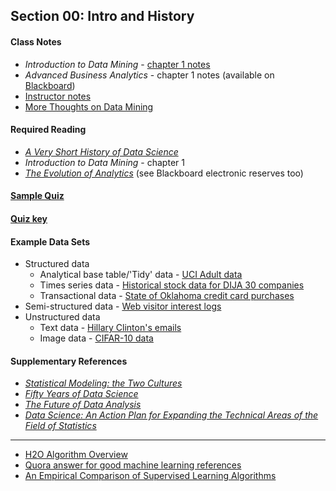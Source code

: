 ## Section 00: Intro and History

#### Class Notes

* *Introduction to Data Mining* - [chapter 1 notes](http://www-users.cs.umn.edu/~kumar/dmbook/dmslides/chap1_intro.pdf)
* *Advanced Business Analytics* - chapter 1 notes (available on [Blackboard](https://blackboard.gwu.edu))
* [Instructor notes](notes/00_instructor_notes.pdf)
* [More Thoughts on Data Mining](https://github.com/jphall663/nafsa_2018_slides/blob/master/main.pdf)

#### Required Reading

* [*A Very Short History of Data Science*](http://www.forbes.com/sites/gilpress/2013/05/28/a-very-short-history-of-data-science/)
* *Introduction to Data Mining* - chapter 1
* [*The Evolution of Analytics*](http://www.oreilly.com/data/free/the-evolution-of-analytics.csp) (see Blackboard electronic reserves too)

#### [Sample Quiz](quiz/sample/quiz_0.pdf)

#### [Quiz key](quiz/key/quiz_0.pdf)

#### Example Data Sets

* Structured data
  * Analytical base table/'Tidy' data - [UCI Adult data](https://archive.ics.uci.edu/ml/machine-learning-databases/adult/adult.data)
  * Times series data - [Historical stock data for DIJA 30 companies](https://www.kaggle.com/szrlee/stock-time-series-20050101-to-20171231/data)
  * Transactional data - [State of Oklahoma credit card purchases](https://catalog.data.gov/dataset/purchase-card-pcard-fiscal-year-2014/resource/4105c297-84dc-4f25-9061-c4e2ad38f7d2)
* Semi-structured data - [Web visitor interest logs](https://www.kaggle.com/yburger/web-visitor-interests)
* Unstructured data
  * Text data - [Hillary Clinton's emails](https://www.kaggle.com/kaggle/hillary-clinton-emails)
  * Image data - [CIFAR-10 data](https://www.kaggle.com/c/cifar-10)

#### Supplementary References

* [*Statistical Modeling: the Two Cultures*](http://www.stat.uchicago.edu/~lekheng/courses/191f09/breiman.pdf)
* [*Fifty Years of Data Science*](http://courses.csail.mit.edu/18.337/2015/docs/50YearsDataScience.pdf)
* [*The Future of Data Analysis*](https://projecteuclid.org/euclid.aoms/1177704711)
* [*Data Science: An Action Plan for Expanding the Technical Areas of the Field of Statistics*](https://utexas.instructure.com/files/35465950/download)

***

* [H2O Algorithm Overview](notes/h2o_algos.pdf)
* [Quora answer for good machine learning references](https://www.quora.com/What-are-some-of-the-best-research-papers-books-for-Machine-learning)
* [An Empirical Comparison of Supervised Learning Algorithms](http://www.eecs.wsu.edu/~holder/courses/CptS570/fall07/present/CaruanaICML06.pdf)
